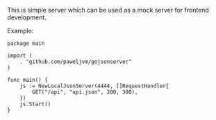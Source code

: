 This is simple server which can be used as a mock server for frontend development.

Example:
```
package main

import (
	. "github.com/paweljvm/gojsonserver"
)

func main() {
	js := NewLocalJsonServer(4444, []RequestHandler{
		GET("/api", "api.json", 200, 300),
	})
	js.Start()
}
```